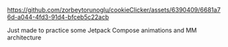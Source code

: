 https://github.com/zorbeytorunoglu/cookieClicker/assets/6390409/6681a76d-a044-4fd3-91d4-bfceb5c22acb

Just made to practice some Jetpack Compose animations and MM architecture
